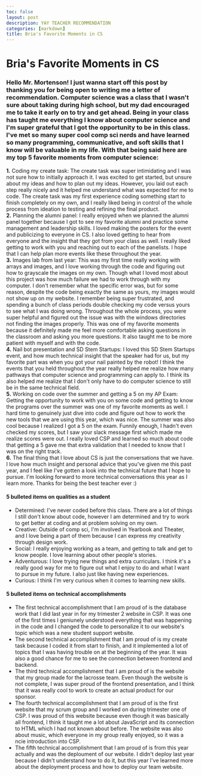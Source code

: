```yaml
---
toc: false
layout: post
description: YAY TEACHER RECOMMENDATION
categories: [markdown]
title: Bria's Favorite Moments in CS
---
```

# Bria's Favorite Moments in CS

### Hello Mr. Mortenson! I just wanna start off this post by thanking you for being open to writing me a letter of recommendation. Computer science was a class that I wasn't sure about taking during high school, but my dad encouraged me to take it early on to try and get ahead. Being in your class has taught me everything I know about computer science and I'm super grateful that I got the opportunity to be in this class. I've met so many super cool comp sci nerds and have learned so many programming, communicative, and soft skills that I know will be valuable in my life. With that being said here are my **top 5 favorite moments from computer science:**


**1.** Coding my create task: The create task was super intimidating and I was not sure how to initially approach it. I was excited to get started, but unsure about my ideas and how to plan out my ideas. However, you laid out each step really nicely and it helped me understand what was expected for me to code. The create task was my first experience coding something start to finish completely on my own, and I really liked being in control of the whole process from ideation to testing and refining the final product. <br>
**2.** Planning the alumni panel: I really enjoyed when we planned the alumni panel together because I got to see my favorite alumni and practice some management and leadership skills. I loved making the posters for the event and publicizing to everyone in CS. I also loved getting to hear from everyone and the insight that they got from your class as well. I really liked getting to work with you and reaching out to each of the panelists. I hope that I can help plan more events like these throughout the year. <br>
**3.** Images lab from last year: This was my first time really working with arrays and images, and I love working through the code and figuring out how to grayscale the images on my own. Though what I loved most about this project was how much failure we had to work through with my computer. I don't remember what the specific error was, but for some reason, despite the code being exactly the same as yours, my images would not show up on my website. I remember being super frustrated, and spending a bunch of class periods double checking my code versus yours to see what I was doing wrong. Throughout the whole process, you were super helpful and figured out the issue was with the windows directories not finding the images properly. This was one of my favorite moments because it definitely made me feel more comfortable asking questions in the classroom and asking you more questions. It also taught me to be more patient with myself and with the code. <br>
**4.** Nail bot presentation and SD Stem Startups: I loved this SD Stem Startups event, and how much technical insight that the speaker had for us, but my favorite part was when you got your nail painted by the robot! I think the events that you held throughout the year really helped me realize how many pathways that computer science and programming can apply to. I think its also helped me realize that I don't only have to do computer science to still be in the same technical field. <br>
**5.** Working on code over the summer and getting a 5 on my AP Exam: Getting the opportunity to work with you on some code and getting to know the programs over the summer was one of my favorite moments as well. I hard time to genuinely just dive into code and figure out how to work the new tools that we are using this year, which was nice. The summer was also cool because I realized I got a 5 on the exam. Funnily enough, I hadn't even checked my scores, but I saw your slack message first which made me realize scores were out. I really loved CSP and learned so much about code that getting a 5 gave me that extra validation that I needed to know that I was on the right track. <br>
**6.** The final thing that I love about CS is just the conversations that we have. I love how much insight and personal advice that you've given me this past year, and I feel like I've gotten a look into the technical future that I hope to pursue. I'm looking forward to more technical conversations this year as I learn more. Thanks for being the best teacher ever :)


#### 5 bulleted items on qualities as a student
- Determined: I've never coded before this class. There are a lot of things I still don't know about code, however I am determined and try to work to get better at coding and at problem solving on my own.
- Creative: Outside of comp sci, I'm involved in Yearbook and Theater, and I love being a part of them because I can express my creativity through design work.
- Social: I really enjoying working as a team, and getting to talk and get to know people. I love learning about other people's stories. 
- Adventurous: I love trying new things and extra curriculars. I think it's a really good way for me to figure out what I enjoy to do and what I want to pursue in my future. I also just like having new experiences.
- Curious: I think I'm very curious when it comes to learning new skills. 

#### 5 bulleted items on technical accomplishments
- The first technical accomplishment that I am proud of is the database work that I did last year in for my trimester 2 website in CSP. It was one of the first times I geniunely understood everything that was happening in the code and I changed the code to personalize it to our website's topic which was a new student support website. 
- The second technical accomplishment that I am proud of is my create task because I coded it from start to finish, and it implemented a lot of topics that I was having trouble on at the beginning of the year. It was also a good chance for me to see the connection between frontend and backend.
- The third technical accomplishment that I am proud of is the website that my group made for the lacrosse team. Even though the website is not complete, I was super proud of the frontend presentation, and I think that it was really cool to work to create an actual product for our sponsor.
- The fourth technical accomplishment that I am proud of is the first website that my scrum group and I worked on during trimester one of CSP. I was proud of this website because even though it was basically all frontend, I think it taught me a lot about JavaScript and its connection to HTML which I had not known about before. The website was also about music, which everyone in my group really enjoyed, so it was a ncie introduction into CSP.
- The fifth technical accomplishment that I am proud of is from this year actually and was the deploument of our website. I didn't deploy last year because I didn't understand how to do it, but this year I've learned more about the deployment process and how to deploy our team website. 

